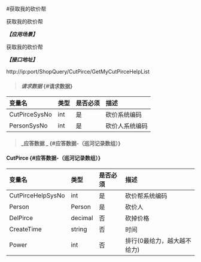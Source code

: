 #获取我的砍价帮

获取我的砍价帮

_**【应用场景】**_

获取我的砍价帮

_**【接口地址】**_

http://ip:port/ShopQuery/CutPirce/GetMyCutPirceHelpList

> #### _请求数据_ {#请求数据}

| 变量名 | 类型 | 是否必须 | 描述 |
| :--- | :--- | :--- | :--- |
| CutPirceSysNo| int | 是 | 砍价系统编码 |
| PersonSysNo| int | 是 | 砍价人系统编码 |





> #### _应答数据 _ {#应答数据-（巡河记录数组）}

#### CutPirce {#应答数据-（巡河记录数组）}

| 变量名 | 类型 | 是否必须 | 描述 |
| :--- | :--- | :--- | :--- |
| CutPirceHelpSysNo| int | 是 | 砍价帮系统编码 |
| Person| Person | 是 | 砍价人 |
| DelPirce| decimal| 否 |砍掉价格 |
| CreateTime| string| 否 |时间 |
| Power| int| 否 |排行(0最给力，越大越不给力)|










